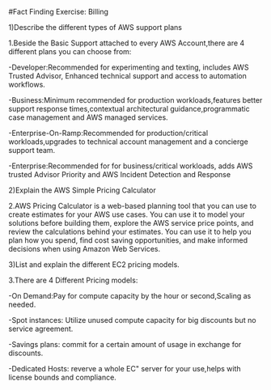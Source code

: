 #Fact Finding Exercise: Billing

1)Describe the different types of AWS support plans

1.Beside the Basic Support attached to every AWS Account,there are
4 different plans you can choose from:

-Developer:Recommended for experimenting and texting, includes AWS Trusted Advisor,
Enhanced technical support and access to automation workflows.

-Business:Minimum recommended for production workloads,features better support
response times,contextual architectural guidance,programmatic case management
and AWS managed services.

-Enterprise-On-Ramp:Recommended for production/critical workloads,upgrades to
technical account management and a concierge support team.

-Enterprise:Recommended for for business/critical workloads, adds AWS
trusted Advisor Priority and AWS Incident Detection and Response

2)Explain the AWS Simple Pricing Calculator

2.AWS Pricing Calculator is a web-based planning tool that you can use to create estimates for your AWS use cases. You can use it to model your solutions before building them, explore the AWS service price points, and review the calculations behind your estimates. You can use it to help you plan how you spend, find cost saving opportunities, and make informed decisions when using Amazon Web Services.

3)List and explain the different EC2 pricing models.

3.There are 4 Different Pricing models:

-On Demand:Pay for compute capacity by the hour or second,Scaling as needed.

-Spot instances: Utilize unused compute capacity for big discounts but no 
service agreement.

-Savings plans: commit for a certain amount of usage in exchange for discounts.

-Dedicated Hosts: reverve a whole EC" server for your use,helps with license
bounds and compliance.


